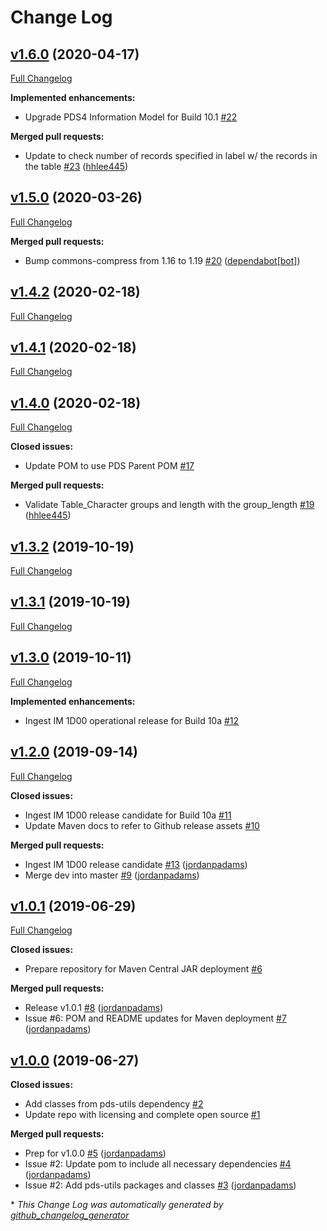 # Change Log

## [v1.6.0](https://github.com/NASA-PDS-Incubator/pds4-jparser/tree/v1.6.0) (2020-04-17)
[Full Changelog](https://github.com/NASA-PDS-Incubator/pds4-jparser/compare/v1.5.0...v1.6.0)

**Implemented enhancements:**

- Upgrade PDS4 Information Model for Build 10.1 [\#22](https://github.com/NASA-PDS-Incubator/pds4-jparser/issues/22)

**Merged pull requests:**

- Update to check number of records specified in label w/ the records in the table [\#23](https://github.com/NASA-PDS-Incubator/pds4-jparser/pull/23) ([hhlee445](https://github.com/hhlee445))

## [v1.5.0](https://github.com/NASA-PDS-Incubator/pds4-jparser/tree/v1.5.0) (2020-03-26)
[Full Changelog](https://github.com/NASA-PDS-Incubator/pds4-jparser/compare/v1.4.2...v1.5.0)

**Merged pull requests:**

- Bump commons-compress from 1.16 to 1.19 [\#20](https://github.com/NASA-PDS-Incubator/pds4-jparser/pull/20) ([dependabot[bot]](https://github.com/apps/dependabot))

## [v1.4.2](https://github.com/NASA-PDS-Incubator/pds4-jparser/tree/v1.4.2) (2020-02-18)
[Full Changelog](https://github.com/NASA-PDS-Incubator/pds4-jparser/compare/v1.4.1...v1.4.2)

## [v1.4.1](https://github.com/NASA-PDS-Incubator/pds4-jparser/tree/v1.4.1) (2020-02-18)
[Full Changelog](https://github.com/NASA-PDS-Incubator/pds4-jparser/compare/v1.4.0...v1.4.1)

## [v1.4.0](https://github.com/NASA-PDS-Incubator/pds4-jparser/tree/v1.4.0) (2020-02-18)
[Full Changelog](https://github.com/NASA-PDS-Incubator/pds4-jparser/compare/v1.3.2...v1.4.0)

**Closed issues:**

- Update POM to use PDS Parent POM [\#17](https://github.com/NASA-PDS-Incubator/pds4-jparser/issues/17)

**Merged pull requests:**

- Validate Table\_Character groups and length with the group\_length [\#19](https://github.com/NASA-PDS-Incubator/pds4-jparser/pull/19) ([hhlee445](https://github.com/hhlee445))

## [v1.3.2](https://github.com/NASA-PDS-Incubator/pds4-jparser/tree/v1.3.2) (2019-10-19)
[Full Changelog](https://github.com/NASA-PDS-Incubator/pds4-jparser/compare/v1.3.1...v1.3.2)

## [v1.3.1](https://github.com/NASA-PDS-Incubator/pds4-jparser/tree/v1.3.1) (2019-10-19)
[Full Changelog](https://github.com/NASA-PDS-Incubator/pds4-jparser/compare/v1.3.0...v1.3.1)

## [v1.3.0](https://github.com/NASA-PDS-Incubator/pds4-jparser/tree/v1.3.0) (2019-10-11)
[Full Changelog](https://github.com/NASA-PDS-Incubator/pds4-jparser/compare/v1.2.0...v1.3.0)

**Implemented enhancements:**

- Ingest IM 1D00 operational release for Build 10a [\#12](https://github.com/NASA-PDS-Incubator/pds4-jparser/issues/12)

## [v1.2.0](https://github.com/NASA-PDS-Incubator/pds4-jparser/tree/v1.2.0) (2019-09-14)
[Full Changelog](https://github.com/NASA-PDS-Incubator/pds4-jparser/compare/v1.0.1...v1.2.0)

**Closed issues:**

- Ingest IM 1D00 release candidate for Build 10a [\#11](https://github.com/NASA-PDS-Incubator/pds4-jparser/issues/11)
- Update Maven docs to refer to Github release assets [\#10](https://github.com/NASA-PDS-Incubator/pds4-jparser/issues/10)

**Merged pull requests:**

- Ingest IM 1D00 release candidate [\#13](https://github.com/NASA-PDS-Incubator/pds4-jparser/pull/13) ([jordanpadams](https://github.com/jordanpadams))
- Merge dev into master [\#9](https://github.com/NASA-PDS-Incubator/pds4-jparser/pull/9) ([jordanpadams](https://github.com/jordanpadams))

## [v1.0.1](https://github.com/NASA-PDS-Incubator/pds4-jparser/tree/v1.0.1) (2019-06-29)
[Full Changelog](https://github.com/NASA-PDS-Incubator/pds4-jparser/compare/v1.0.0...v1.0.1)

**Closed issues:**

- Prepare repository for Maven Central JAR deployment [\#6](https://github.com/NASA-PDS-Incubator/pds4-jparser/issues/6)

**Merged pull requests:**

- Release v1.0.1 [\#8](https://github.com/NASA-PDS-Incubator/pds4-jparser/pull/8) ([jordanpadams](https://github.com/jordanpadams))
- Issue \#6: POM and README updates for Maven deployment [\#7](https://github.com/NASA-PDS-Incubator/pds4-jparser/pull/7) ([jordanpadams](https://github.com/jordanpadams))

## [v1.0.0](https://github.com/NASA-PDS-Incubator/pds4-jparser/tree/v1.0.0) (2019-06-27)
**Closed issues:**

- Add classes from pds-utils dependency [\#2](https://github.com/NASA-PDS-Incubator/pds4-jparser/issues/2)
- Update repo with licensing and complete open source [\#1](https://github.com/NASA-PDS-Incubator/pds4-jparser/issues/1)

**Merged pull requests:**

- Prep for v1.0.0 [\#5](https://github.com/NASA-PDS-Incubator/pds4-jparser/pull/5) ([jordanpadams](https://github.com/jordanpadams))
- Issue \#2: Update pom to include all necessary dependencies [\#4](https://github.com/NASA-PDS-Incubator/pds4-jparser/pull/4) ([jordanpadams](https://github.com/jordanpadams))
- Issue \#2: Add pds-utils packages and classes [\#3](https://github.com/NASA-PDS-Incubator/pds4-jparser/pull/3) ([jordanpadams](https://github.com/jordanpadams))



\* *This Change Log was automatically generated by [github_changelog_generator](https://github.com/skywinder/Github-Changelog-Generator)*